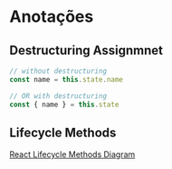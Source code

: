 # Anotações

## Destructuring Assignmnet

```js
// without destructuring
const name = this.state.name

// OR with destructuring
const { name } = this.state
```
## Lifecycle Methods

[React Lifecycle Methods Diagram](https://projects.wojtekmaj.pl/react-lifecycle-methods-diagram/)
